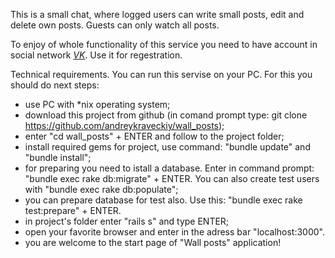 This is a small chat, where logged users can write small posts, edit and delete own posts.
Guests can only watch all posts.

To enjoy of whole functionality of this service you need to have account in social network [*VK*](https://vk.com). Use it for regestration.

Technical requirements.
You can run this servise on your PC. For this you should do next steps:

- use PC with *nix operating system;
- download this project from github (in comand prompt type: git clone https://github.com/andreykraveckiy/wall_posts);
- enter "cd wall_posts" + ENTER and follow to the project folder;
- install required gems for project, use command: "bundle update" and "bundle install";
- for preparing you need to istall a database. Enter in command prompt: "bundle exec rake db:migrate" + ENTER. You can also create test users with "bundle exec rake db:populate";
- you can prepare database for test also. Use this: "bundle exec rake test:prepare" + ENTER.
- in project's folder enter "rails s" and type ENTER;
- open your favorite browser and enter in the adress bar "localhost:3000".
- you are welcome to the start page of "Wall posts" application!